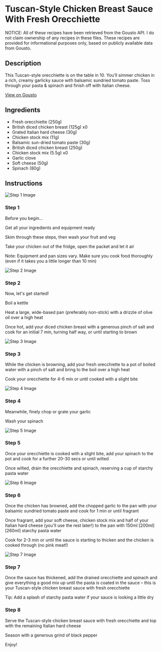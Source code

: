 # Tuscan-Style Chicken Breast Sauce With Fresh Orecchiette

NOTICE: All of these recipes have been retrieved from the Gousto API. I do not claim ownership of any recipes in these files. These recipes are provided for informational purposes only, based on publicly available data from Gousto.

## Description

This Tuscan-style orecchiette is on the table in 10. You’ll simmer chicken in a rich, creamy garlicky sauce with balsamic sundried tomato paste. Toss through your pasta & spinach and finish off with Italian cheese. 

[View on Gousto](https://www.gousto.co.uk/recipes/cookbook/creamy-tuscan-style-chicken-breast-sauce-with-fresh-tagliatelle)

## Ingredients

- Fresh orecchiette (250g)
- British diced chicken breast (125g) x0
- Grated Italian hard cheese (30g)
- Chicken stock mix (11g)
- Balsamic sun-dried tomato paste (30g)
- British diced chicken breast (250g)
- Chicken stock mix (5.5g) x0
- Garlic clove
- Soft cheese (50g)
- Spinach (80g)

## Instructions

![Step 1 Image](https://production-media.gousto.co.uk/cms/recipe-step-image/step-1-1683890931025-x200.jpg)

### Step 1

Before you begin...

Get all your ingredients and equipment ready

Skim through these steps, then wash your fruit and veg

Take your chicken out of the fridge, open the packet and let it air

Note: Equipment and pan sizes vary. Make sure you cook food thoroughly (even if it takes you a little longer than 10 min)

![Step 2 Image](https://production-media.gousto.co.uk/cms/recipe-step-image/Step-2-copy-1721641637249-x200.jpg)

### Step 2

Now, let's get started!

Boil a kettle

Heat a large, wide-based pan (preferably non-stick) with a drizzle of olive oil over a high heat

Once hot, add your diced chicken breast with a generous pinch of salt and cook for an initial 7 min, turning half way, or until starting to brown

![Step 3 Image](https://production-media.gousto.co.uk/cms/recipe-step-image/Step-3-copy-1721641519595-x200.jpg)

### Step 3

While the chicken is browning, add your fresh orecchiette to a pot of boiled water with a pinch of salt and bring to the boil over a high heat

Cook your orecchiette for 4-6 min or until cooked with a slight bite

![Step 4 Image](https://production-media.gousto.co.uk/cms/recipe-step-image/Step-4-copy-1721641535234-x200.jpg)

### Step 4

Meanwhile, finely chop or grate your garlic

Wash your spinach

![Step 5 Image](https://production-media.gousto.co.uk/cms/recipe-step-image/Step-5-copy-1721641549732-x200.jpg)

### Step 5

Once your orecchiette is cooked with a slight bite, add your spinach to the pot and cook for a further 20-30 secs or until wilted

Once wilted, drain the orecchiette and spinach, reserving a cup of starchy pasta water

![Step 6 Image](https://production-media.gousto.co.uk/cms/recipe-step-image/Step-6-copy-1721641568944-x200.jpg)

### Step 6

Once the chicken has browned, add the chopped garlic to the pan with your balsamic sundried tomato paste and cook for 1 min or until fragrant

Once fragrant, add your soft cheese, chicken stock mix and half of your Italian hard cheese (you'll use the rest later!) to the pan with 150ml <span class="text-purple">[200ml]</span> <span class="text-danger">[260ml]</span> starchy pasta water

Cook for 2-3 min or until the sauce is starting to thicken and the chicken is cooked through (no pink meat!)

![Step 7 Image](https://production-media.gousto.co.uk/cms/recipe-step-image/Step-7-copy-1721641600962-x200.jpg)

### Step 7

Once the sauce has thickened, add the drained orecchiette and spinach and give everything a good mix up until the pasta is coated in the sauce – this is your Tuscan-style chicken breast sauce with fresh orecchiette

Tip: Add a splash of starchy pasta water if your sauce is looking a little dry

### Step 8

Serve the Tuscan-style chicken breast sauce with fresh orecchiette and top with the remaining Italian hard cheese

Season with a generous grind of black pepper

Enjoy!

